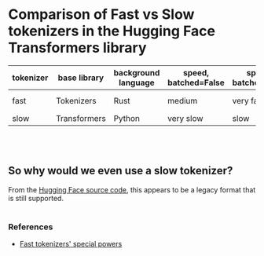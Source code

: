 # Comparison of Fast vs Slow tokenizers in the Hugging Face Transformers library


|tokenizer|base library|background language|speed, batched=False|speed, batched=True|API default|offset mapping|
|---|---|---|---|---|---|---|
|fast|Tokenizers|Rust|medium|very fast|yes if available|yes|
|slow|Transformers|Python|very slow|slow|no|no|
<br>
<br>   

## So why would we even use a slow tokenizer?  
From the [Hugging Face source code](https://huggingface.co/transformers/v4.6.0/_modules/transformers/tokenization_utils_base.html), this appears to be a legacy format that is still supported.
<br>
<br>
    
### References
* [Fast tokenizers' special powers](https://huggingface.co/course/chapter6/3?fw=pt)

